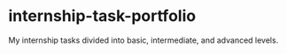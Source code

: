 # internship-task-portfolio
My internship tasks divided into basic, intermediate, and advanced levels.
